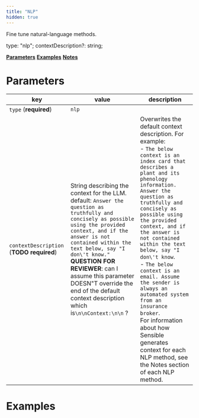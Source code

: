 ```yaml
---
title: "NLP"
hidden: true
---
```


Fine tune natural-language methods.



 type: "nlp";
  contextDescription?: string;

[**Parameters**](doc:nlp#parameters)
[**Examples**](doc:nlp#examples)
[**Notes**](doc:nlp#notes)

Parameters
====

| key                                      | value                                                        | description                                                  |
| ---------------------------------------- | ------------------------------------------------------------ | ------------------------------------------------------------ |
| `type` (**required**)                    | `nlp`                                                        |                                                              |
| `contextDescription` (**TODO required**) | String describing the context for the LLM. default:  `Answer the question as truthfully and concisely as possible using the provided context, and if the answer is not contained within the text below, say "I don\'t know."` <br/>**QUESTION FOR REVIEWER**: can I assume this parameter DOESN"T override the end of the default context description which is`\n\nContext:\n\n` ? | Overwrites the default context description.  For example:<br/> - `The below context is an index card that describes a plant and its phenology information. Answer the question as truthfully and concisely as possible using the provided context, and if the answer is not contained within the text below, say "I don\'t know`.  <br/> - `The below context is an email. Assume the sender is always an automated system from an insurance broker`. <br/>For information about how Sensible generates context for each NLP method, see the Notes section of each NLP method. |


Examples
====